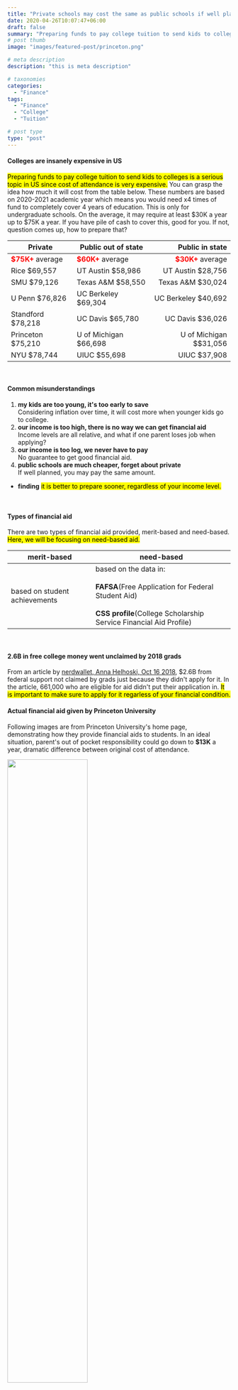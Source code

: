 ```yaml
---
title: "Private schools may cost the same as public schools if well planned"
date: 2020-04-26T10:07:47+06:00
draft: false
summary: "Preparing funds to pay college tuition to send kids to colleges is a serious topic in US."
# post thumb
image: "images/featured-post/princeton.png"

# meta description
description: "this is meta description"

# taxonomies
categories: 
  - "Finance"
tags:
  - "Finance"
  - "College"
  - "Tuition"

# post type
type: "post"
---
```


#### Colleges are insanely expensive in US
<mark>Preparing funds to pay college tuition to send kids to colleges is a serious topic in US since cost of attendance is very expensive.</mark>  You can grasp the idea how much it will cost from the table below.  These numbers are based on 2020-2021 academic year which means you would need x4 times of fund to completely cover 4 years of education. This is only for undergraduate schools. On the average, it may require at least $30K a year up to $75K a year. If you have pile of cash to cover this, good for you. If not, question comes up, how to prepare that?

|Private|Public out of state|Public in state|
| --- | --- |---:|
|<Text style ="color:red;">**$75K+**</Text> average |<Text style ="color:red;">**$60K+**</Text> average | <Text style ="color:red;">**$30K+**</Text> average|
|Rice $69,557|UT Austin $58,986 |UT Austin $28,756|
|SMU $79,126|Texas A&M $58,550| Texas A&M $30,024 |
|U Penn $76,826|UC Berkeley $69,304| UC Berkeley $40,692 |
|Standford $78,218|UC Davis $65,780|UC Davis $36,026|
|Princeton $75,210|U of Michigan $66,698| U of Michigan $$31,056|
|NYU $78,744| UIUC $55,698|UIUC $37,908|

<br>

#### Common misunderstandings
1. **my kids are too young, it's too early to save**  
Considering inflation over time, it will cost more when younger kids go to college.
1. **our income is too high, there is no way we can get financial aid**  
Income levels are all relative, and what if one parent loses job when applying?
1. **our income is too log, we never have to pay**  
No guarantee to get good financial aid.
1. **public schools are much cheaper, forget about private**  
If well planned, you may pay the same amount.

- **finding**  <mark>it is better to prepare sooner, regardless of your income level.</mark>

<br>

#### Types of financial aid
There are two types of financial aid provided, merit-based and need-based. <mark>Here, we will be focusing on need-based aid.</mark>

|merit-based| need-based|
|---|---|
|based on student achievements|based on the data in: <br><br> **FAFSA**(Free Application for Federal Student Aid) <br><br> **CSS profile**(College Scholarship Service Financial Aid Profile)|

<br>

#### 2.6B in free college money went unclaimed by 2018 grads
From an article by [nerdwallet, Anna Helhoski, Oct 16 2018](https://www.nerdwallet.com/blog/loans/student-loans/2018-fafsa-pell-grant/), $2.6B from federal support not claimed by grads just because they didn't apply for it. In the article, 661,000 who are eligible for aid didn't put their application in. <mark>It is important to make sure to apply for it regarless of your financial condition.</mark>

#### Actual financial aid given by Princeton University
Following images are from Princeton University's home page, demonstrating how they provide financial aids to students. In an ideal situation, parent's out of pocket responsibility could go down to **$13K** a year, dramatic difference between original cost of attendance.

<img src= "../../images/post/princeton2.png" width = 60% />
<img src= "../../images/post/princeton1.png" width = 100% />
[source: https://admission.princeton.edu/cost-aid](https://admission.princeton.edu/cost-aid)

<br>

Following table shows the odds of getting granted based on the level of gross family income with average grant given. It says, <mark>if you are in $140K-160K salary range, you could get $52,210 financial aid with 100% chance.</mark>

<img src= "../../images/post/princeton3.png" width = 90% />  
[source: https://admission.princeton.edu/cost-aid/how-princetons-aid-program-works](https://admission.princeton.edu/cost-aid/how-princetons-aid-program-works)

<br>

#### Private vs pubic comparison
Following image compares private and public school's EFC case. Items are not 1:1, still demonstrates that <mark>private could cost as much as public schools</mark> in terms of out of pocket cost, not cost of attendance.

<img src= "../../images/post/pvp.png" width = 100% />


#### How 'NEEDS' are calculated?
For need-based grant, **NEED** is calculated as in the following equation.


>**NEED** = **COA** - **EFC**  
>where  
>**COA** : Cost Of Attendance - determined by school  
>**EFC** : Expected Family Contribution - money from my pocket


Apparently, when your needs become big, you will get higher chance of getting grant with more amount.  Then question is how to maximize the needs? As you can see from the equation, we can only have control over **EFC** since **COA** is fixed value.  <mark>If we minimize our **EFC**, our **NEEDS** will be maximized given **COA**.</mark>

EFC is determined by the following four factors:
1. parent income
1. parent asset
1. student income
1. student asset  

If interested in getting more acurate numbers to your situation, this [link](https://admission.princeton.edu/cost-aid/financial-aid-estimator) will show expected aid grant amount based on financial information provided.  Following two simplified scenarios are to compare how EFC is affecting the amount of grant using cost-aid calculator from Princeton Unviversity.  Assuming all other factors are equal, **asset** plays huge role in the amount of aid granted.  So plan should be geared around the above 4 factors contributing EFC - how to minimize them.

| |Scenario 1|Scenario 2|
|---|---|---|
|Gross income|200K|200K|
|Asset|500K|70K|
|401K contribution|38K|38K|
|Total estimated student budget|74K|74K|
|**Total estimated aid**|**4K**|**42K**|

<br>

#### How to lower EFC?
This is about to minimize the 4 factors contributing EFC - parent income, parent asset, student income and student asset.
###### minimizing parent income
As an employee, there is not much room to lower parent income since it is all reported and tracked. <mark>One way to get around is to start or get involved in a business apart from day time job so that you can file expenses from the business which will lower your income level.</mark>
###### minimizing parent asset
Asset types which will be included in calculating EFC are as follows:
> 529  
> UGMA/UTMA  
> Stock/Mutual fund/ETF  
> Savings/CD  
> Rental property  
> Trust fund  
> Resident home (public schools may exclude)

Assets excluded from EFC:
> Qualified retirement fund : 401k, IRA, Roth,...  
> Qualified annuity  
> IGIP(7702) : IUL(Indexed Universal Life insurance), ...

Based on this, plan should be focusing reallocating assets from includable to excludable.  
<mark>If you're payting mortgage, re-financing would lower the equity value of the house thus decrease EFC.</mark>  
<mark>529, student expense fund, would require special attention cause some school would immediately disqualify the application if 529 exists.</mark>
<mark>Life insurance products, such as IUL(Indexed Universal Life Insurance), could be used to lower includable assets. You could also get tax benefits as well.</mark>
 
###### minimizing student income
<mark>If student has taxable income, it will also be included in EFC, not a great idea considering the aid amount could have been granted otherwise.</mark>

###### minimizing student asset
<mark>Having savings or brokerage account under kids name, especially with good amount of money in them, would be included as student asset.</mark>
<mark>Also, if you have house(s) under your kids name, that will be included as well so not recommended.</mark>

#### Useful resources
[https://studentaid.gov/h/apply-for-aid/fafsa](https://studentaid.gov/h/apply-for-aid/fafsa)  
[https://www.collegeboard.org/](https://www.collegeboard.org/)  
[https://finaid.org/](https://finaid.org/)  
[https://www.irs.gov/](https://www.irs.gov/)  
[https://withfrank.org/](https://withfrank.org/)